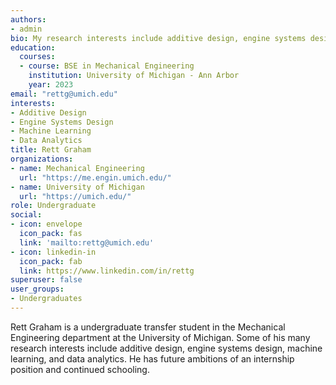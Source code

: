 ```yaml
---
authors:
- admin
bio: My research interests include additive design, engine systems design, machine learning, and data analytics
education:
  courses:
  - course: BSE in Mechanical Engineering
    institution: University of Michigan - Ann Arbor
    year: 2023
email: "rettg@umich.edu"
interests:
- Additive Design
- Engine Systems Design
- Machine Learning
- Data Analytics
title: Rett Graham
organizations:
- name: Mechanical Engineering
  url: "https://me.engin.umich.edu/"
- name: University of Michigan
  url: "https://umich.edu/"
role: Undergraduate
social:
- icon: envelope
  icon_pack: fas
  link: 'mailto:rettg@umich.edu'
- icon: linkedin-in
  icon_pack: fab
  link: https://www.linkedin.com/in/rettg
superuser: false
user_groups:
- Undergraduates
---
```


Rett Graham is a undergraduate transfer student in the Mechanical Engineering department at the University of Michigan. Some of his many research interests include additive design, engine systems design, machine learning, and data analytics. He has future ambitions of an internship position and continued schooling.
